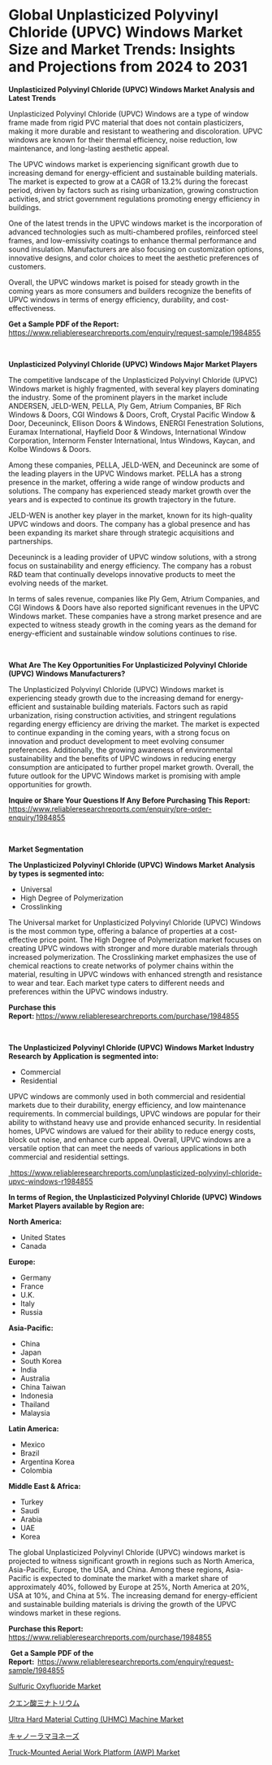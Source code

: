 <p><h1>Global Unplasticized Polyvinyl Chloride (UPVC) Windows Market Size and Market Trends: Insights and Projections from 2024 to 2031</h1></p><p><strong>Unplasticized Polyvinyl Chloride (UPVC) Windows Market Analysis and Latest Trends</strong></p>
<p><p>Unplasticized Polyvinyl Chloride (UPVC) Windows are a type of window frame made from rigid PVC material that does not contain plasticizers, making it more durable and resistant to weathering and discoloration. UPVC windows are known for their thermal efficiency, noise reduction, low maintenance, and long-lasting aesthetic appeal.</p><p>The UPVC windows market is experiencing significant growth due to increasing demand for energy-efficient and sustainable building materials. The market is expected to grow at a CAGR of 13.2% during the forecast period, driven by factors such as rising urbanization, growing construction activities, and strict government regulations promoting energy efficiency in buildings.</p><p>One of the latest trends in the UPVC windows market is the incorporation of advanced technologies such as multi-chambered profiles, reinforced steel frames, and low-emissivity coatings to enhance thermal performance and sound insulation. Manufacturers are also focusing on customization options, innovative designs, and color choices to meet the aesthetic preferences of customers.</p><p>Overall, the UPVC windows market is poised for steady growth in the coming years as more consumers and builders recognize the benefits of UPVC windows in terms of energy efficiency, durability, and cost-effectiveness.</p></p>
<p><strong>Get a Sample PDF of the Report:&nbsp;</strong> <a href="https://www.reliableresearchreports.com/enquiry/request-sample/1984855">https://www.reliableresearchreports.com/enquiry/request-sample/1984855</a></p>
<p>&nbsp;</p>
<p><strong>Unplasticized Polyvinyl Chloride (UPVC) Windows Major Market Players</strong></p>
<p><p>The competitive landscape of the Unplasticized Polyvinyl Chloride (UPVC) Windows market is highly fragmented, with several key players dominating the industry. Some of the prominent players in the market include ANDERSEN, JELD-WEN, PELLA, Ply Gem, Atrium Companies, BF Rich Windows & Doors, CGI Windows & Doors, Croft, Crystal Pacific Window & Door, Deceuninck, Ellison Doors & Windows, ENERGI Fenestration Solutions, Euramax International, Hayfield Door & Windows, International Window Corporation, Internorm Fenster International, Intus Windows, Kaycan, and Kolbe Windows & Doors.</p><p>Among these companies, PELLA, JELD-WEN, and Deceuninck are some of the leading players in the UPVC Windows market. PELLA has a strong presence in the market, offering a wide range of window products and solutions. The company has experienced steady market growth over the years and is expected to continue its growth trajectory in the future.</p><p>JELD-WEN is another key player in the market, known for its high-quality UPVC windows and doors. The company has a global presence and has been expanding its market share through strategic acquisitions and partnerships.</p><p>Deceuninck is a leading provider of UPVC window solutions, with a strong focus on sustainability and energy efficiency. The company has a robust R&D team that continually develops innovative products to meet the evolving needs of the market.</p><p>In terms of sales revenue, companies like Ply Gem, Atrium Companies, and CGI Windows & Doors have also reported significant revenues in the UPVC Windows market. These companies have a strong market presence and are expected to witness steady growth in the coming years as the demand for energy-efficient and sustainable window solutions continues to rise.</p></p>
<p>&nbsp;</p>
<p><strong>What Are The Key Opportunities For Unplasticized Polyvinyl Chloride (UPVC) Windows Manufacturers?</strong></p>
<p><p>The Unplasticized Polyvinyl Chloride (UPVC) Windows market is experiencing steady growth due to the increasing demand for energy-efficient and sustainable building materials. Factors such as rapid urbanization, rising construction activities, and stringent regulations regarding energy efficiency are driving the market. The market is expected to continue expanding in the coming years, with a strong focus on innovation and product development to meet evolving consumer preferences. Additionally, the growing awareness of environmental sustainability and the benefits of UPVC windows in reducing energy consumption are anticipated to further propel market growth. Overall, the future outlook for the UPVC Windows market is promising with ample opportunities for growth.</p></p>
<p><strong>Inquire or Share Your Questions If Any Before Purchasing This Report:</strong> <a href="https://www.reliableresearchreports.com/enquiry/pre-order-enquiry/1984855">https://www.reliableresearchreports.com/enquiry/pre-order-enquiry/1984855</a></p>
<p>&nbsp;</p>
<p><strong>Market Segmentation</strong></p>
<p><strong>The Unplasticized Polyvinyl Chloride (UPVC) Windows Market Analysis by types is segmented into:</strong></p>
<p><ul><li>Universal</li><li>High Degree of Polymerization</li><li>Crosslinking</li></ul></p>
<p><p>The Universal market for Unplasticized Polyvinyl Chloride (UPVC) Windows is the most common type, offering a balance of properties at a cost-effective price point. The High Degree of Polymerization market focuses on creating UPVC windows with stronger and more durable materials through increased polymerization. The Crosslinking market emphasizes the use of chemical reactions to create networks of polymer chains within the material, resulting in UPVC windows with enhanced strength and resistance to wear and tear. Each market type caters to different needs and preferences within the UPVC windows industry.</p></p>
<p><strong>Purchase this Report:&nbsp;</strong><a href="https://www.reliableresearchreports.com/purchase/1984855">https://www.reliableresearchreports.com/purchase/1984855</a></p>
<p>&nbsp;</p>
<p><strong>The Unplasticized Polyvinyl Chloride (UPVC) Windows Market Industry Research by Application is segmented into:</strong></p>
<p><ul><li>Commercial</li><li>Residential</li></ul></p>
<p><p>UPVC windows are commonly used in both commercial and residential markets due to their durability, energy efficiency, and low maintenance requirements. In commercial buildings, UPVC windows are popular for their ability to withstand heavy use and provide enhanced security. In residential homes, UPVC windows are valued for their ability to reduce energy costs, block out noise, and enhance curb appeal. Overall, UPVC windows are a versatile option that can meet the needs of various applications in both commercial and residential settings.</p></p>
<p><a href="https://www.reliableresearchreports.com/unplasticized-polyvinyl-chloride-upvc-windows-r1984855">&nbsp;https://www.reliableresearchreports.com/unplasticized-polyvinyl-chloride-upvc-windows-r1984855</a></p>
<p><strong>In terms of Region, the Unplasticized Polyvinyl Chloride (UPVC) Windows Market Players available by Region are:</strong></p>
<p>
    <p> <strong> North America: </strong>
        <ul>
            <li>United States</li>
            <li>Canada</li>
        </ul>
        </p> 
    <p> <strong> Europe: </strong>
        <ul>
            <li>Germany</li>
            <li>France</li>
            <li>U.K.</li>
            <li>Italy</li>
            <li>Russia</li>
        </ul>
        </p> 
    <p> <strong> Asia-Pacific: </strong>
        <ul>
            <li>China</li>
            <li>Japan</li>
            <li>South Korea</li>
            <li>India</li>
            <li>Australia</li>
            <li>China Taiwan</li>
            <li>Indonesia</li>
            <li>Thailand</li>
            <li>Malaysia</li>
        </ul>
        </p> 
    <p> <strong> Latin America: </strong>
        <ul>
            <li>Mexico</li>
            <li>Brazil</li>
            <li>Argentina Korea</li>
            <li>Colombia</li>
        </ul>
        </p> 
    <p> <strong> Middle East & Africa: </strong>
        <ul>
            <li>Turkey</li>
            <li>Saudi</li>
            <li>Arabia</li>
            <li>UAE</li>
            <li>Korea</li>
        </ul>
    </p>
    </p>
<p><p>The global Unplasticized Polyvinyl Chloride (UPVC) windows market is projected to witness significant growth in regions such as North America, Asia-Pacific, Europe, the USA, and China. Among these regions, Asia-Pacific is expected to dominate the market with a market share of approximately 40%, followed by Europe at 25%, North America at 20%, USA at 10%, and China at 5%. The increasing demand for energy-efficient and sustainable building materials is driving the growth of the UPVC windows market in these regions.</p></p>
<p><strong>Purchase this Report: </strong><a href="https://www.reliableresearchreports.com/purchase/1984855">https://www.reliableresearchreports.com/purchase/1984855</a></p>
<p>&nbsp;<strong>Get a Sample PDF of the Report:&nbsp;&nbsp;</strong><a href="https://www.reliableresearchreports.com/enquiry/request-sample/1984855">https://www.reliableresearchreports.com/enquiry/request-sample/1984855</a></p>
<p><strong></strong></p>
<p><p><a href="https://issuu.com/reportprime-2/docs/sulfuric-oxyfluoride-market-size-2030.pptx">Sulfuric Oxyfluoride Market</a></p><p><a href="https://github.com/pepo3k/Market-Research-Report-List-1/blob/main/335962645376.md">クエン酸三ナトリウム</a></p><p><a href="https://github.com/kufem1/Market-Research-Report-List-2/blob/main/ultra-hard-material-cutting-uhmc-machine-market.md">Ultra Hard Material Cutting (UHMC) Machine Market</a></p><p><a href="https://github.com/nemesis2824/Market-Research-Report-List-1/blob/main/687982145377.md">キャノーラマヨネーズ</a></p><p><a href="https://github.com/kosella/Market-Research-Report-List-3/blob/main/truck-mounted-aerial-work-platform-awp-market.md">Truck-Mounted Aerial Work Platform (AWP) Market</a></p></p>